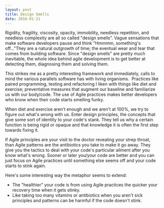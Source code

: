 ```yaml
---
layout: post
title: Design Smells
date: 2016-01-21
---
```


Rigidity, fragility, viscosity, opacity, immobility, needless
repetition, and needless complexity are all so called "design smells".
Vague sensations that make software developers pause and think "Hmmmm,
something's off..."They are a natural outgrowth of time; the eventual
wear and tear that comes from building software. Since "design
smells" are pretty much inevitable, the whole idea behind agile
development is to get better at detecting them, diagnosing them and
solving them.

This strikes me as a pretty interesting framework and immediately, calls
to mind the various parallels software has with living organisms.
 Practices like paired programming, testing and refactoring I liken with
things like diet and exercise; preventative measures that augment our
baseline and familiarize us with our body/code. The use of Agile
practices makes better developers who know when their code starts
smelling funky.

When diet and exercise aren't enough and we aren't at 100%, we try to
figure out what's wrong with us. Enter design principles, the concepts
that give some sort of identity to your code's stank. They tell us why a
certain function is being rigid or opaque and that knowledge it is often
the first step towards fixing it.

If Agile principles are your visit to the doctor revealing your strep
throat, than Agile patterns are the antibiotics you take to make it go
away. They give you the tactics to deal with your code's particular
ailment after you know what's wrong. Sooner or later you/your code are
better and you can just focus on Agile practices until something else
seems off and your code starts to stink again.

Here's some interesting way the metaphor seems to extend:

-   The "healthier" your code is from using Agile practices the quicker
    your recovery time when it gets stinky.
-   Like taking too many vitamins or antibiotics when you aren't sick
    principles and patterns can be harmful if the code doesn't stink.

 
